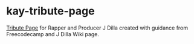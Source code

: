 # kay-tribute-page
<a href="https://codeitkay.github.io/kay-tribute-page/jd-tribute-page/">Tribute Page</a> for Rapper and Producer J Dilla created with guidance from Freecodecamp and J Dilla Wiki page.

